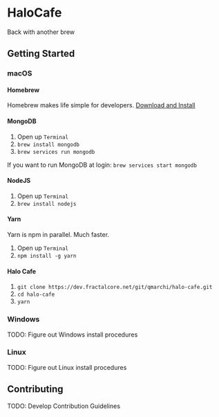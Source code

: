 # HaloCafe
Back with another brew

## Getting Started
### macOS
#### Homebrew
Homebrew makes life simple for developers. [Download and Install](https://brew.sh)

#### MongoDB
1. Open up `Terminal`
2. `brew install mongodb`
3. `brew services run mongodb`

If you want to run MongoDB at login: `brew services start mongodb`

#### NodeJS
1. Open up `Terminal`
2. `brew install nodejs`

#### Yarn
Yarn is npm in parallel. Much faster.
1. Open up `Terminal`
2. `npm install -g yarn`

#### Halo Cafe
1. `git clone https://dev.fractalcore.net/git/qmarchi/halo-cafe.git`
2. `cd halo-cafe`
3. `yarn`

### Windows
TODO: Figure out Windows install procedures

### Linux
TODO: Figure out Linux install procedures

## Contributing
TODO: Develop Contribution Guidelines
